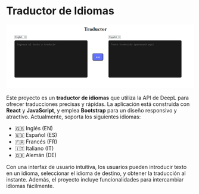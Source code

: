 # Traductor de Idiomas

![Captura del proyecto](Traductor.png)

Este proyecto es un **traductor de idiomas** que utiliza la API de DeepL para ofrecer traducciones precisas y rápidas. La aplicación está construida con **React** y **JavaScript**, y emplea **Bootstrap** para un diseño responsivo y atractivo. Actualmente, soporta los siguientes idiomas:

- 🇬🇧 Inglés (EN)
- 🇪🇸 Español (ES)
- 🇫🇷 Francés (FR)
- 🇮🇹 Italiano (IT)
- 🇩🇪 Alemán (DE)

Con una interfaz de usuario intuitiva, los usuarios pueden introducir texto en un idioma, seleccionar el idioma de destino, y obtener la traducción al instante. Además, el proyecto incluye funcionalidades para intercambiar idiomas fácilmente.
